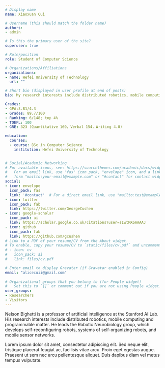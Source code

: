 ```yaml
---
# Display name
name: Xiaoxuan Cui

# Username (this should match the folder name)
authors:
- admin

# Is this the primary user of the site?
superuser: true

# Role/position
role: Student of Computer Science

# Organizations/Affiliations
organizations:
- name: Hefei University of Technology
  url: ""

# Short bio (displayed in user profile at end of posts)
bio: My research interests include distributed robotics, mobile computing and programmable matter.

Grades:
- GPA:3.81/4.3
- Grades: 89.7/100
- Ranking: 6/148; top 4%
- TOEFL: 100
- GRE: 323 (Quantitative 169，Verbal 154，Writing 4.0)

education:
  courses:
  - course: BSc in Computer Science
    institution: Hefei University of Technology
    

# Social/Academic Networking
# For available icons, see: https://sourcethemes.com/academic/docs/widgets/#icons
#   For an email link, use "fas" icon pack, "envelope" icon, and a link in the
#   form "mailto:your-email@example.com" or "#contact" for contact widget.
social:
- icon: envelope
  icon_pack: fas
  link: '#contact'  # For a direct email link, use "mailto:test@example.org".
- icon: twitter
  icon_pack: fab
  link: https://twitter.com/GeorgeCushen
- icon: google-scholar
  icon_pack: ai
  link: https://scholar.google.co.uk/citations?user=sIwtMXoAAAAJ
- icon: github
  icon_pack: fab
  link: https://github.com/gcushen
# Link to a PDF of your resume/CV from the About widget.
# To enable, copy your resume/CV to `static/files/cv.pdf` and uncomment the lines below.  
# - icon: cv
#   icon_pack: ai
#   link: files/cv.pdf

# Enter email to display Gravatar (if Gravatar enabled in Config)
email: "alicecuii@gmail.com"
  
# Organizational groups that you belong to (for People widget)
#   Set this to `[]` or comment out if you are not using People widget.  
user_groups:
- Researchers
- Visitors
---
```


Nelson Bighetti is a professor of artificial intelligence at the Stanford AI Lab. His research interests include distributed robotics, mobile computing and programmable matter. He leads the Robotic Neurobiology group, which develops self-reconfiguring robots, systems of self-organizing robots, and mobile sensor networks.

Lorem ipsum dolor sit amet, consectetur adipiscing elit. Sed neque elit, tristique placerat feugiat ac, facilisis vitae arcu. Proin eget egestas augue. Praesent ut sem nec arcu pellentesque aliquet. Duis dapibus diam vel metus tempus vulputate. 
